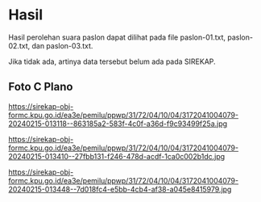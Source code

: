 # Hasil

Hasil perolehan suara paslon dapat dilihat pada file paslon-01.txt, paslon-02.txt, dan paslon-03.txt.

Jika tidak ada, artinya data tersebut belum ada pada SIREKAP.

## Foto C Plano

https://sirekap-obj-formc.kpu.go.id/ea3e/pemilu/ppwp/31/72/04/10/04/3172041004079-20240215-013118--863185a2-583f-4c0f-a36d-f9c93499f25a.jpg

https://sirekap-obj-formc.kpu.go.id/ea3e/pemilu/ppwp/31/72/04/10/04/3172041004079-20240215-013410--27fbb131-f246-478d-acdf-1ca0c002b1dc.jpg

https://sirekap-obj-formc.kpu.go.id/ea3e/pemilu/ppwp/31/72/04/10/04/3172041004079-20240215-013448--7d018fc4-e5bb-4cb4-af38-a045e8415979.jpg
